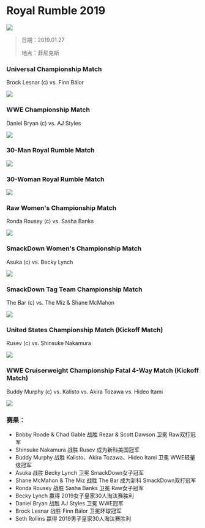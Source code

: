 # Royal Rumble 2019
![](MatchCard/0.jpg)

> 日期：2019.01.27 
>
> 地点：菲尼克斯

### Universal Championship Match
Brock Lesnar (c) vs. Finn Bálor 

![](MatchCard/1.jpg)


### WWE Championship Match
Daniel Bryan (c) vs. AJ Styles 

![](MatchCard/2.jpg)

### 30-Man Royal Rumble Match

![](MatchCard/3.jpg)

### 30-Woman Royal Rumble Match 

![](MatchCard/4.jpg)

### Raw Women's Championship Match
Ronda Rousey (c) vs. Sasha Banks

![](MatchCard/5.jpg)

### SmackDown Women's Championship Match
Asuka (c) vs. Becky Lynch 

![](MatchCard/6.jpg)

### SmackDown Tag Team Championship Match
The Bar (c) vs. The Miz & Shane McMahon

![](MatchCard/7.jpg)

### United States Championship Match (Kickoff Match)
Rusev (c) vs. Shinsuke Nakamura 

![](MatchCard/8.jpg)

### WWE Cruiserweight Championship Fatal 4-Way Match (Kickoff Match)
Buddy Murphy (c) vs. Kalisto vs. Akira Tozawa vs. Hideo Itami

![](MatchCard/9.jpg)


### 赛果：
- Bobby Roode & Chad Gable 战胜 Rezar & Scott Dawson 卫冕 Raw双打冠军
- Shinsuke Nakamura 战胜 Rusev 成为新科美国冠军
- Buddy Murphy 战胜 Kalisto、Akira Tozawa、Hideo Itami 卫冕 WWE轻量级冠军
- Asuka 战胜 Becky Lynch 卫冕 SmackDown女子冠军
- Shane McMahon & The Miz 战胜 The Bar 成为新科 SmackDown双打冠军
- Ronda Rousey 战胜 Sasha Banks 卫冕 Raw女子冠军
- Becky Lynch 赢得 2019女子皇家30人淘汰赛胜利
- Daniel Bryan 战胜 AJ Styles 卫冕 WWE冠军
- Brock Lesnar 战胜 Finn Bálor 卫冕环球冠军
- Seth Rollins 赢得 2019男子皇家30人淘汰赛胜利